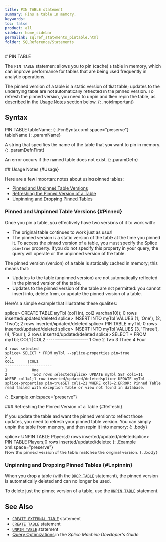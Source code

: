 ```yaml
---
title: PIN TABLE statement
summary: Pins a table in memory.
keywords:
toc: false
product: all
sidebar: home_sidebar
permalink: sqlref_statements_pintable.html
folder: SQLReference/Statements
---
```

<section>
<div class="TopicContent" data-swiftype-index="true" markdown="1">
# PIN TABLE

The `PIN TABLE` statement allows you to pin (cache) a table in memory,
which can improve performance for tables that are being used frequently
in analytic operations.

The pinned version of a table is a static version of that table; updates
to the underlying table are not automatically reflected in the pinned
version. To refresh the pinned version, you need to unpin and then repin
the table, as described in the [Usage Notes](#Usage) section below.
{: .noteImportant}

## Syntax

<div class="fcnWrapperWide" markdown="1">
    PIN TABLE tableName;
{: .FcnSyntax xml:space="preserve"}

</div>
<div class="paramList" markdown="1">
tableName
{: .paramName}

A string that specifies the name of the table that you want to pin in
memory.
{: .paramDefnFirst}

An error occurs if the named table does not exist.
{: .paramDefn}

</div>
## Usage Notes   {#Usage}

Here are a few important notes about using pinned tables:

* [Pinned and Unpinned Table Versions](#Pinned)
* [Refreshing the Pinned Version of a Table](#Refreshi)
* [Unpinning and Dropping Pinned Tables](#Unpinnin)

### Pinned and Unpinned Table Versions   {#Pinned}

Once you pin a table, you effectively have two versions of it to work
with:

* The original table continues to work just as usual
* The pinned version is a static version of the table at the time you
  pinned it. To access the pinned version of a table, you must specify
  the Splice `pin=true` property. If you do not specify this property in
  your query, the query will operate on the unpinned version of the
  table.

The pinned version (version) of a table is statically cached in memory;
this means that:

* Updates to the table (unpinned version) are not automatically
  reflected in the pinned version of the table.
* Updates to the pinned version of the table are not permitted: you
  cannot insert into, delete from, or update the pinned version of a
  table.

Here's a simple example that illustrates these qualities:

<div class="preWrapperWide" markdown="1">
    splice> CREATE TABLE myTbl (col1 int, col2 varchar(10));
    0 rows inserted/updated/deleted
    splice> INSERT INTO myTbl VALUES (1, 'One'), (2, 'Two');
    2 rows inserted/updated/deleted
    splice> PIN TABLE myTbl;
    0 rows inserted/updated/deleted
    splice> INSERT INTO myTbl VALUES (3, 'Three'), (4, 'Four');
    2 rows inserted/updated/deleted
    splice> SELECT * FROM myTbl;
    COL1      |COL2
    ---------------------
    1           One
    2           Two
    3           Three
    4           Four
    
    4 rows selected
    splice> SELECT * FROM myTbl --splice-properties pin=true
    > ;
    COL1      |COL2
    ---------------------
    1           One
    2           Two2 rows selectedsplice> UPDATE myTbl SET col1=11 WHERE col1=1;1 row inserted/updated/deletedsplice> UPDATE myTbl --splice-properties pin=trueSET col1=21 WHERE col1=2;ERROR: Pinned Table read failed with exception Table or view not found in database.
{: .Example xml:space="preserve"}

</div>
### Refreshing the Pinned Version of a Table   {#Refreshi}

If you update the table and want the pinned version to reflect those
updates, you need to refresh your pinned table version. You can simply
unpin the table from memory, and then repin it into memory:
{: .body}

<div class="preWrapperWide" markdown="1">
    splice> UNPIN TABLE Players;0 rows inserted/updated/deletedsplice> PIN TABLE Players;0 rows inserted/updated/deleted
{: .Example xml:space="preserve"}

</div>
Now the pinned version of the table matches the original version.
{: .body}

### Unpinning and Dropping Pinned Tables   {#Unpinnin}

When you drop a table (with the
[`DROP TABLE`](sqlref_statements_droptable.html) statement), the pinned
version is automatically deleted and can no longer be used.

To delete just the pinned version of a table, use the
[`UNPIN TABLE`](sqlref_statements_unpintable.html) statement.

## See Also

* [`CREATE EXTERNAL TABLE`](sqlref_statements_createexternaltable.html) statement
* [`CREATE TABLE`](sqlref_statements_createtable.html) statement
* [`UNPIN TABLE`](sqlref_statements_unpintable.html) statement
* [Query Optimizations](developers_tuning_queryoptimization.html) in the
  *Splice Machine Developer's Guide*

</div>
</section>

